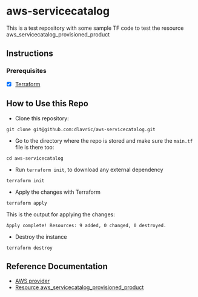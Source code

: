 # aws-servicecatalog
This is a test repository with some sample TF code to test the resource aws_servicecatalog_provisioned_product

## Instructions

### Prerequisites

- [X] [Terraform](https://www.terraform.io/downloads)

## How to Use this Repo

- Clone this repository:
```shell
git clone git@github.com:dlavric/aws-servicecatalog.git
```

- Go to the directory where the repo is stored and make sure the `main.tf` file is there too:
```shell
cd aws-servicecatalog
```

- Run `terraform init`, to download any external dependency
```shell
terraform init
```

- Apply the changes with Terraform
```shell
terraform apply
```

This is the output for applying the changes:
```shell
Apply complete! Resources: 9 added, 0 changed, 0 destroyed.
```

- Destroy the instance
```shell
terraform destroy
```


## Reference Documentation
- [AWS provider](https://registry.terraform.io/providers/hashicorp/aws/latest/docs)
- [Resource aws_servicecatalog_provisioned_product](https://registry.terraform.io/providers/hashicorp/aws/latest/docs/resources/servicecatalog_provisioned_product)

